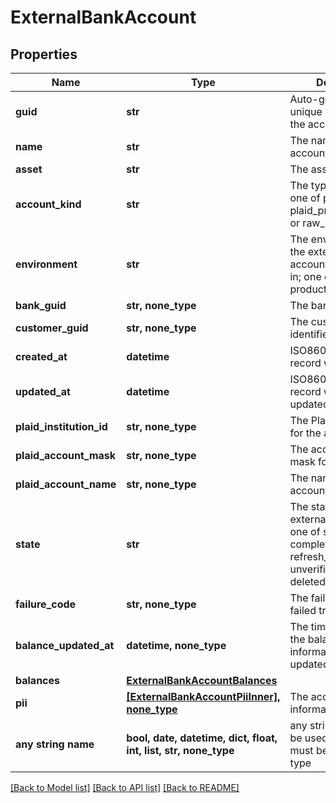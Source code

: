 # ExternalBankAccount


## Properties
Name | Type | Description | Notes
------------ | ------------- | ------------- | -------------
**guid** | **str** | Auto-generated unique identifier for the account. | [optional] 
**name** | **str** | The name of the account. | [optional] 
**asset** | **str** | The asset code. | [optional] 
**account_kind** | **str** | The type of account; one of plaid, plaid_processor_token, or raw_routing_details. | [optional] 
**environment** | **str** | The environment that the external bank account is operating in; one of sandbox or production. | [optional] 
**bank_guid** | **str, none_type** | The bank identifier. | [optional] 
**customer_guid** | **str, none_type** | The customer identifier. | [optional] 
**created_at** | **datetime** | ISO8601 datetime the record was created at. | [optional] 
**updated_at** | **datetime** | ISO8601 datetime the record was last updated at. | [optional] 
**plaid_institution_id** | **str, none_type** | The Plaid institution ID for the account. | [optional] 
**plaid_account_mask** | **str, none_type** | The account number mask for the account. | [optional] 
**plaid_account_name** | **str, none_type** | The name for the account. | [optional] 
**state** | **str** | The state of the external bank account; one of storing, completed, failed, refresh_required, unverified, deleting, or deleted. | [optional] 
**failure_code** | **str, none_type** | The failure code for failed transfers. | [optional] 
**balance_updated_at** | **datetime, none_type** | The timestamp that the balance information was last updated at. | [optional] 
**balances** | [**ExternalBankAccountBalances**](ExternalBankAccountBalances.md) |  | [optional] 
**pii** | [**[ExternalBankAccountPiiInner], none_type**](ExternalBankAccountPiiInner.md) | The account holder information. | [optional] 
**any string name** | **bool, date, datetime, dict, float, int, list, str, none_type** | any string name can be used but the value must be the correct type | [optional]

[[Back to Model list]](../README.md#documentation-for-models) [[Back to API list]](../README.md#documentation-for-api-endpoints) [[Back to README]](../README.md)


